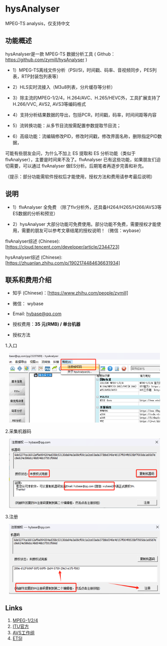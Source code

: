# hysAnalyser 

MPEG-TS analysis，仅支持中文

## 功能概述

hysAnalyser是一款 MPEG-TS 数据分析工具 ( Github：https://github.com/zymill/hysAnalyser )

  * 1）MPEG-TS离线文件分析（PSI/SI，时间戳、码率、音视频同步，PES列表，RTP封装包列表等）

  * 2）HLS实时流接入（M3u8列表，分片缓存等分析）

  * 3）除主流的MPEG-1/2/4，H.264/AVC、H.265/HEVC外，工具扩展支持了 H.266/VVC, AVS2, AVS3等编码格式 

  * 4）支持分析结果数据的导出，包括PCR，时间戳，码率，时间间距等内容

  * 5）流转换功能：从多节目流按需配置参数提取节目流；

  * 6）高级功能：流编辑修改PID，修改时间戳，修改界面名称，删除指定PID数据，


  可能有些朋友会问，为什么不加上 ES 提取和 ES 分析功能（类似于 flvAnalyser），主要是时间来不及了。flvAnalyser 已有这些功能，如果朋友们迫切需要，可以通过 flvAnalyser 做ES分析。后期笔者再逐步完善和补充。

（提示：部分功能需软件授权后才能使用，授权方法和费用请参考最后说明）

## 说明

  * 1）flvAnalyser 全免费 （除了flv分析外，还具备H264/H265/H266/AVS3等ES数据的分析和预览）

  * 2）hysAnalyser 大部分功能可免费使用。部分功能不免费，需要授权才能使用，需要的朋友可以参考文章结尾的授权说明！（微信：wybase）

  flvAnalyser综述 (Chinese): [https://cloud.tencent.com/developer/article/2344723]
  
  hysAnalyser综述 (Chinese): [https://zhuanlan.zhihu.com/p/1902174484636631934]


## 联系和费用介绍

  * 知乎 (Chinese)：[https://www.zhihu.com/people/zymill]

  * 微信： wybase

  * Email: hybase@qq.com

  * 授权费用：**35 元(RMB) / 单台机器**

  * 授权方法

  1.入口
  
<center class="half">
    <img src="image/auth_001.png" width="480"/>
</center>
  
  2.采集机器码

<center class="half">
    <img src="image/auth_002.png" width="480"/>
</center>
  
  3.注册

<center class="half">
    <img src="image/auth_003.png" width="480"/>
</center>

## Links

1. [MPEG-1/2/4](https://mpeg.chiariglione.org/)
2. [ITU官方](https://www.itu.int/rec/T-REC-H/en)
3. [AVS工作组](https://www.avs.org.cn/)
4. [ETSI](https://www.etsi.org/deliver/)

